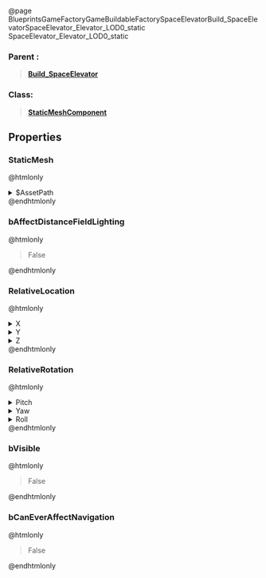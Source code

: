 @page BlueprintsGameFactoryGameBuildableFactorySpaceElevatorBuild_SpaceElevatorSpaceElevator_Elevator_LOD0_static SpaceElevator_Elevator_LOD0_static
### Parent :
<b><a href="_blueprints_game_factory_game_buildable_factory_space_elevator_build__space_elevator.html"><blockquote>Build_SpaceElevator</blockquote></a></b>
### Class:
<b><a href="_class_script_static_mesh_component.html"><blockquote>StaticMeshComponent</blockquote></a></b>
## Properties
### StaticMesh
@htmlonly
<details>
 <summary>$AssetPath</summary>
<b><a href="_blueprints_game_factory_game_buildable_factory_space_elevator_mesh_space_elevator__elevator__l_o_d0_static.html"><blockquote>SpaceElevator_Elevator_LOD0_static</blockquote></a></b>
</details>
@endhtmlonly

### bAffectDistanceFieldLighting
@htmlonly
<blockquote>False</blockquote>
@endhtmlonly

### RelativeLocation
@htmlonly
<details>
 <summary>X</summary>
<blockquote>0.0013880447950214148</blockquote>
</details>
<details>
 <summary>Y</summary>
<blockquote>-0.002105577616021037</blockquote>
</details>
<details>
 <summary>Z</summary>
<blockquote>-2867.359375</blockquote>
</details>
@endhtmlonly

### RelativeRotation
@htmlonly
<details>
 <summary>Pitch</summary>
<blockquote>0</blockquote>
</details>
<details>
 <summary>Yaw</summary>
<blockquote>-60.000083923339844</blockquote>
</details>
<details>
 <summary>Roll</summary>
<blockquote>2.3239589832321337e-22</blockquote>
</details>
@endhtmlonly

### bVisible
@htmlonly
<blockquote>False</blockquote>
@endhtmlonly

### bCanEverAffectNavigation
@htmlonly
<blockquote>False</blockquote>
@endhtmlonly

